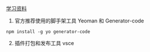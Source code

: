 
[学习资料](https://www.infoq.cn/article/gmil7xj0jpbbhcyzhfww)

1. 官方推荐使用的脚手架工具 Yeoman 和 Generator-code

`npm install -g yo generator-code`

2. 插件打包和发布工具 vsce

